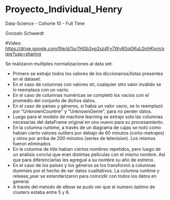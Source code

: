 # Proyecto_Individual_Henry

Data-Science - Cohorte 10 - Full Time

Gonzalo Schwerdt

#Video: https://drive.google.com/file/d/1ur7HGb3yg2sz4Fy7Wy8GqGKuLGnhKlym/view?usp=sharing

Se realizaron multiples normalizaciones al data set:
- Primero se extrajo todos los valores de los diccionarios/listas presentes en el dataset.
- En el caso de columnas con valores str, cualquier otro valor inválido se lo reemplaza con un vacío.
- En el caso de columnas numéricas se completó los vacíos con el promedio del conjunto de dichos datos.
- En el caso de países y géneros, si habia un valor vacío, se lo reemplazó por "UnknownCountrie" y "UnknownGenre", para no perder datos.
- Luego para el modelo de machine learning se extrajo solo las columnas necesarias del dataFrame original en uno nuevo para su procesamiento.
- En la columna runtime, a través de un diagrama de cajas se notó como habian cierto valores outliers por debajo de 60 minutos (corto-metrajes) y otros por arriba de 200 minutos (series de television). Los mismos fueron eliminados.
- En la columna de title habian ciertos nombres repetidos, pero luego de un análisis concluí que eran distintas películas con el mismo nombre. Asi que para diferenciarlas les agregué a su nombre su año de estreno.
- En el caso de los países y los géneros se los transformó a columnas dummies por el hecho de ser datos cualitativos. La columna runtime y release_year se estandarizaron para coincidir con todos los datos en general.
- A través del metodo de elbow se pudo ver que el numero óptimo de clusters estaba entre 5 y 6.
